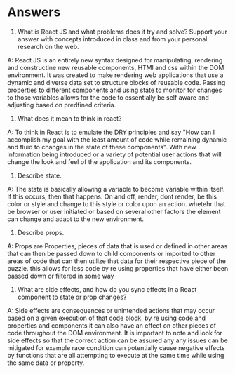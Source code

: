 # Answers

1. What is React JS and what problems does it try and solve? Support your answer with concepts introduced in class and from your personal research on the web.

A: React JS is an entirely new syntax designed for manipulating, rendering and constructine new reusable components, HTMl and css within the DOM environment. It was created to make rendering web applications that use a dynamic and diverse data set to structure blocks of reusable code. Passing properties to different components and using state to monitor for changes to those variables allows for the code to essentially be self aware and adjusting based on predfined criteria.

1. What does it mean to think in react?

A: To think in React is to emulate the DRY principles and say "How can I accomplish my goal with the least amount of code while remaining dynamic and fluid to changes in the state of these components". With new information being introduced or a variety of potential user actions that will change the look and feel of the application and its components.

1. Describe state.

A: The state is basically allowing a variable to become variable within itself. If this occurs, then that happens. On and off, render, dont render, be this color or style and change to this style or color upon an action. whetehr that be browser or user initiated or based on several other factors the element can change and adapt to the new environment.

1. Describe props.

A: Props are Properties, pieces of data that is used or defined in other areas that can then be passed down to child components or imported to other areas of code that can then utilize that data for their respective piece of the puzzle. this allows for less code by re using properties that have either been passed down or filtered in some way

1. What are side effects, and how do you sync effects in a React component to state or prop changes?

A: Side effects are consequences or unintended actions that may occur based on a given execution of that code block. by re using code and properties and components it can also have an effect on other pieces of code throughout the DOM environment. It is important to note and look for side effects so that the correct action can be assured any any issues can be mitigated for example race condition can potentially cause negative effects by functions that are all attempting to execute at the same time while using the same data or property.
